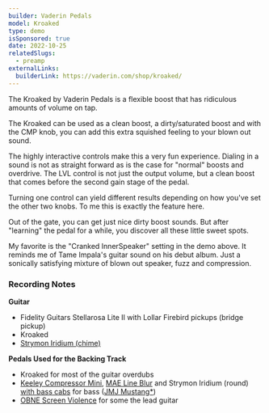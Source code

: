 ```yaml
---
builder: Vaderin Pedals
model: Kroaked
type: demo
isSponsored: true
date: 2022-10-25
relatedSlugs:
  - preamp
externalLinks:
  builderLink: https://vaderin.com/shop/kroaked/
---
```


The Kroaked by Vaderin Pedals is a flexible boost that has ridiculous amounts of volume on tap.

The Kroaked can be used as a clean boost, a dirty/saturated boost and with the CMP knob, you can add this extra squished feeling to your blown out sound.

The highly interactive controls make this a very fun experience. Dialing in a sound is not as straight forward as is the case for "normal" boosts and overdrive. The LVL control is not just the output volume, but a clean boost that comes before the second gain stage of the pedal.

Turning one control can yield different results depending on how you've set the other two knobs. To me this is exactly the feature here.

Out of the gate, you can get just nice dirty boost sounds. But after "learning" the pedal for a while, you discover all these little sweet spots.

My favorite is the "Cranked InnerSpeaker" setting in the demo above. It reminds me of Tame Impala's guitar sound on his debut album. Just a sonically satisfying mixture of blown out speaker, fuzz and compression.

### Recording Notes

**Guitar**

- Fidelity Guitars Stellarosa Lite II with Lollar Firebird pickups (bridge pickup)
- Kroaked
- [Strymon Iridium (chime)](/demos/strymon-iridium)

**Pedals Used for the Backing Track**

- Kroaked for most of the guitar overdubs
- [Keeley Compressor Mini](/demos/keeley-electronics-compressor-mini), [MAE Line Blur](/demos/mask-audio-electronics-line-blur) and Strymon Iridium (round) [with bass cabs](/posts/strymon-iridium-bass-ownhammer-ir/) for bass ([JMJ Mustang\*](https://sweetwater.sjv.io/R5A6bg))
- [OBNE Screen Violence](/demos/old-blood-noise-endeavors-screen-violence) for some the lead guitar
